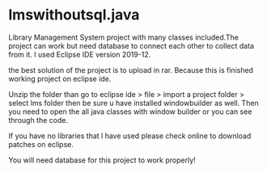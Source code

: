 # lmswithoutsql.java
Library Management System project with many classes included.The project can work but need database to connect each other to collect data from it. I used Eclipse IDE version 2019-12.


the best solution of the project is to upload in rar. Because this is finished working project  on eclipse ide. 

Unzip  the folder than go to eclipse ide > file > import a project folder > select lms folder then  be sure u have installed windowbuilder  as well. Then you need to open the all java classes with window builder or you can see through the code. 

If you have no libraries that l have used  please check online to download patches on eclipse. 


You will need database for this project to work properly!
